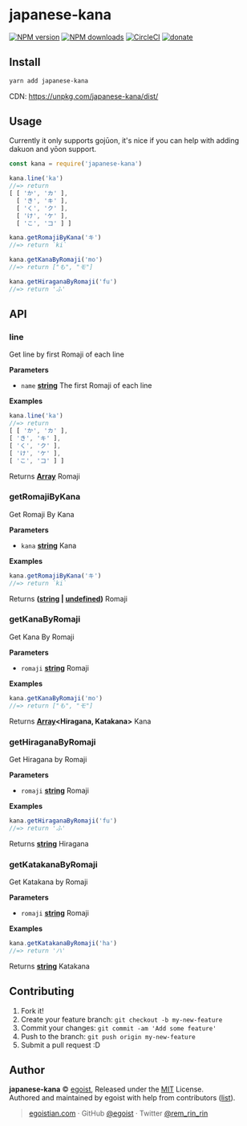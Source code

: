 # japanese-kana

[![NPM version](https://img.shields.io/npm/v/japanese-kana.svg?style=flat)](https://npmjs.com/package/japanese-kana) [![NPM downloads](https://img.shields.io/npm/dm/japanese-kana.svg?style=flat)](https://npmjs.com/package/japanese-kana) [![CircleCI](https://circleci.com/gh/egoist/japanese-kana/tree/master.svg?style=shield)](https://circleci.com/gh/egoist/japanese-kana/tree/master)  [![donate](https://img.shields.io/badge/$-donate-ff69b4.svg?maxAge=2592000&style=flat)](https://github.com/egoist/donate)

## Install

```bash
yarn add japanese-kana
```

CDN: <https://unpkg.com/japanese-kana/dist/>

## Usage

Currently it only supports gojūon, it's nice if you can help with adding dakuon and yōon support.

```js
const kana = require('japanese-kana')

kana.line('ka')
//=> return
[ [ 'か', 'カ' ],
  [ 'き', 'キ' ],
  [ 'く', 'ク' ],
  [ 'け', 'ケ' ],
  [ 'こ', 'コ' ] ]

kana.getRomajiByKana('キ')
//=> return `ki`

kana.getKanaByRomaji('mo')
//=> return ["も", "モ"]

kana.getHiraganaByRomaji('fu')
//=> return 'ふ'
```

## API

<!-- Generated by documentation.js. Update this documentation by updating the source code. -->

### line

Get line by first Romaji of each line

**Parameters**

-   `name` **[string](https://developer.mozilla.org/en-US/docs/Web/JavaScript/Reference/Global_Objects/String)** The first Romaji of each line

**Examples**

```javascript
kana.line('ka')
//=> return
[ [ 'か', 'カ' ],
[ 'き', 'キ' ],
[ 'く', 'ク' ],
[ 'け', 'ケ' ],
[ 'こ', 'コ' ] ]
```

Returns **[Array](https://developer.mozilla.org/en-US/docs/Web/JavaScript/Reference/Global_Objects/Array)** Romaji

### getRomajiByKana

Get Romaji By Kana

**Parameters**

-   `kana` **[string](https://developer.mozilla.org/en-US/docs/Web/JavaScript/Reference/Global_Objects/String)** Kana

**Examples**

```javascript
kana.getRomajiByKana('キ')
//=> return `ki`
```

Returns **([string](https://developer.mozilla.org/en-US/docs/Web/JavaScript/Reference/Global_Objects/String) \| [undefined](https://developer.mozilla.org/en-US/docs/Web/JavaScript/Reference/Global_Objects/undefined))** Romaji

### getKanaByRomaji

Get Kana By Romaji

**Parameters**

-   `romaji` **[string](https://developer.mozilla.org/en-US/docs/Web/JavaScript/Reference/Global_Objects/String)** Romaji

**Examples**

```javascript
kana.getKanaByRomaji('mo')
//=> return ["も", "モ"]
```

Returns **[Array](https://developer.mozilla.org/en-US/docs/Web/JavaScript/Reference/Global_Objects/Array)&lt;Hiragana, Katakana>** Kana

### getHiraganaByRomaji

Get Hiragana by Romaji

**Parameters**

-   `romaji` **[string](https://developer.mozilla.org/en-US/docs/Web/JavaScript/Reference/Global_Objects/String)** Romaji

**Examples**

```javascript
kana.getHiraganaByRomaji('fu')
//=> return 'ふ'
```

Returns **[string](https://developer.mozilla.org/en-US/docs/Web/JavaScript/Reference/Global_Objects/String)** Hiragana

### getKatakanaByRomaji

Get Katakana by Romaji

**Parameters**

-   `romaji` **[string](https://developer.mozilla.org/en-US/docs/Web/JavaScript/Reference/Global_Objects/String)** Romaji

**Examples**

```javascript
kana.getKatakanaByRomaji('ha')
//=> return 'ハ'
```

Returns **[string](https://developer.mozilla.org/en-US/docs/Web/JavaScript/Reference/Global_Objects/String)** Katakana

## Contributing

1.  Fork it!
2.  Create your feature branch: `git checkout -b my-new-feature`
3.  Commit your changes: `git commit -am 'Add some feature'`
4.  Push to the branch: `git push origin my-new-feature`
5.  Submit a pull request :D

## Author

**japanese-kana** © [egoist](https://github.com/egoist), Released under the [MIT](./LICENSE) License.<br>
Authored and maintained by egoist with help from contributors ([list](https://github.com/egoist/japanese-kana/contributors)).

> [egoistian.com](https://egoistian.com) · GitHub [@egoist](https://github.com/egoist) · Twitter [@rem_rin_rin](https://twitter.com/rem_rin_rin)
